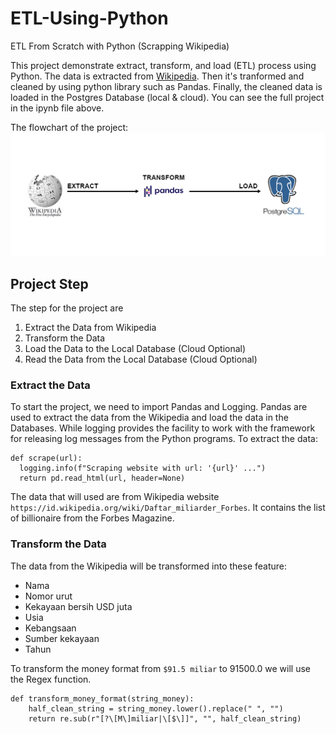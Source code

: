 # ETL-Using-Python
ETL From Scratch with Python (Scrapping Wikipedia)

This project demonstrate extract, transform, and load (ETL) process using Python. The data is extracted from [Wikipedia](https://id.wikipedia.org/wiki/Daftar_miliarder_Forbes). Then it's tranformed and cleaned by using python library such as Pandas. Finally, the cleaned data is loaded in the Postgres Database (local & cloud). You can see the full project in the ipynb file above.

The flowchart of the project: 
<img src='/flowchart.jpg'>

## Project Step
The step for the project are
1. Extract the Data from Wikipedia
2. Transform the Data
3. Load the Data to the Local Database (Cloud Optional)
4. Read the Data from the Local Database (Cloud Optional)


### Extract the Data
To start the project, we need to import Pandas and Logging. Pandas are used to extract the data from the Wikipedia and load the data in the Databases. While logging provides the facility to work with the framework for releasing log messages from the Python programs. To extract the data:

    def scrape(url):
      logging.info(f"Scraping website with url: '{url}' ...")
      return pd.read_html(url, header=None)
      
The data that will used are from Wikipedia website `https://id.wikipedia.org/wiki/Daftar_miliarder_Forbes`. It contains the list of billionaire from the Forbes Magazine. 

### Transform the Data
The data from the Wikipedia will be transformed into these feature:
- Nama
- Nomor urut
- Kekayaan bersih USD juta
- Usia
- Kebangsaan
- Sumber kekayaan
- Tahun

To transform the money format from `$91.5 miliar` to 91500.0 we will use the Regex function.

    def transform_money_format(string_money):
        half_clean_string = string_money.lower().replace(" ", "")
        return re.sub(r"[?\[M\]miliar|\[$\]]", "", half_clean_string)
